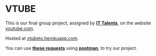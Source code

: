 # VTUBE

This is our final group project, assigned by [**IT Talents**](https://ittalents.bg/home), on the website [youtube.com](https://www.youtube.com/).

Hosted at [vtubeto.herokuapp.com](https://vtubeto.herokuapp.com).

You can use [**these requests**](https://github.com/I3eco/vtube/blob/master/VTube.postman_collection.json) using [**postman**](https://www.getpostman.com/downloads/), to try our project.
